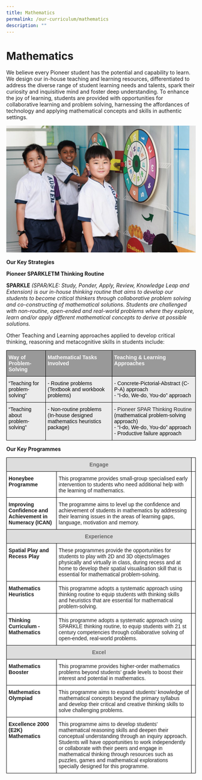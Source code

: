 ```yaml
---
title: Mathematics
permalink: /our-curriculum/mathematics
description: ""
---
```

# Mathematics 

We believe every Pioneer student has the potential and capability to learn.  We design our in-house teaching and learning resources, differentiated to address the diverse range of student learning needs and talents, spark their curiosity and inquisitive mind and foster deep understanding. To enhance the joy of learning, students are provided with opportunities for collaborative learning and problem solving, harnessing the affordances of technology and applying mathematical concepts and skills in authentic settings.  

![](/images/Mathematics.jpg)

**Our Key Strategies**

**Pioneer SPARKLETM Thinking Routine**

**SPARKLE** *(SPAR/KLE: Study, Ponder, Apply, Review, Knowledge Leap and Extension) is our in-house thinking routine that aims to develop our students to become critical thinkers through collaborative problem solving and co-constructing of mathematical solutions.  Students are challenged with non-routine, open-ended and real-world problems where they explore, learn and/or apply different mathematical concepts to derive at possible solutions.*

Other Teaching and Learning approaches applied to develop critical thinking, reasoning and metacognitive skills in students include:

<style type="text/css">
.tg  {border-collapse:collapse;border-spacing:0;}
.tg td{border-color:black;border-style:solid;border-width:1px;font-family:Arial, sans-serif;font-size:14px;
  overflow:hidden;padding:10px 5px;word-break:normal;}
.tg th{border-color:black;border-style:solid;border-width:1px;font-family:Arial, sans-serif;font-size:14px;
  font-weight:normal;overflow:hidden;padding:10px 5px;word-break:normal;}
.tg .tg-emg8{background-color:#ECECEC;color:#222;text-align:left;vertical-align:top}
.tg .tg-2hhi{background-color:#999;color:#FFF;font-weight:bold;text-align:left;vertical-align:top}
</style>
<table class="tg">
<thead>
  <tr>
    <th class="tg-2hhi">Way of Problem-Solving</th>
    <th class="tg-2hhi">Mathematical Tasks Involved</th>
    <th class="tg-2hhi">Teaching &amp; Learning Approaches</th>
  </tr>
</thead>
<tbody>
  <tr>
    <td class="tg-emg8"><span style="font-weight:300;color:#000">“Teaching for </span><br><span style="font-weight:300;color:#000">problem-solving”</span></td>
    <td class="tg-emg8"><span style="font-weight:300;color:#000">- Routine problems </span><br><span style="font-weight:300;color:#000">(Textbook and workbook problems)</span></td>
    <td class="tg-emg8"><span style="font-weight:300;color:#000">- Concrete-Pictorial-Abstract (C-P-A) approach</span><br><span style="font-weight:300;color:#000">- “I-do, We-do, You-do” approach</span></td>
  </tr>
  <tr>
    <td class="tg-emg8"><span style="font-weight:300;color:#000">“Teaching about </span><br><span style="font-weight:300;color:#000">problem-solving”</span></td>
    <td class="tg-emg8"><span style="font-weight:300;color:#000">- Non-routine problems</span><br><span style="font-weight:300;color:#000">(In-house designed mathematics heuristics package)</span></td>
    <td class="tg-emg8"><span style="font-weight:300;color:#000">-</span> Pioneer SPAR Thinking Routine <span style="font-weight:300;color:#000">(mathematical problem-solving approach)</span><br><span style="font-weight:300;color:#000">- “I-do, We-do, You-do” approach</span><br><span style="font-weight:300;color:#000">- Productive failure approach</span></td>
  </tr>
</tbody>
</table>

**Our Key Programmes**

<style type="text/css">
.tg  {border-collapse:collapse;border-spacing:0;}
.tg td{border-color:black;border-style:solid;border-width:1px;font-family:Arial, sans-serif;font-size:14px;
  overflow:hidden;padding:10px 5px;word-break:normal;}
.tg th{border-color:black;border-style:solid;border-width:1px;font-family:Arial, sans-serif;font-size:14px;
  font-weight:normal;overflow:hidden;padding:10px 5px;word-break:normal;}
.tg .tg-a4yv{background-color:#DDD;color:#666;font-weight:bold;text-align:center;vertical-align:top}
.tg .tg-0lax{text-align:left;vertical-align:top}
.tg .tg-dgl5{background-color:#FFF;font-weight:bold;text-align:left;vertical-align:top}
.tg .tg-ktyi{background-color:#FFF;text-align:left;vertical-align:top}
</style>
<table class="tg">
<thead>
  <tr>
    <th class="tg-a4yv" colspan="2">Engage</th>
    <th class="tg-0lax"></th>
  </tr>
</thead>
<tbody>
  <tr>
    <td class="tg-dgl5">Honeybee Programme</td>
    <td class="tg-ktyi">This programme provides small-group specialised early intervention to students who need additional help with the learning of mathematics.</td>
    <td class="tg-0lax"></td>
  </tr>
  <tr>
    <td class="tg-dgl5">Improving Confidence and Achievement in Numeracy (ICAN)</td>
    <td class="tg-ktyi">The programme aims to level up the confidence and achievement of students in mathematics by addressing their learning issues in the areas of learning gaps, language, motivation and memory.</td>
    <td class="tg-0lax"></td>
  </tr>
  <tr>
    <td class="tg-a4yv" colspan="2">Experience</td>
    <td class="tg-0lax"></td>
  </tr>
  <tr>
    <td class="tg-dgl5">Spatial Play and Recess Play</td>
    <td class="tg-ktyi">These programmes provide the opportunities for students to play with 2D and 3D objects/images physically and virtually in class, during recess and at home to develop their spatial visualisation skill that is essential for mathematical problem-solving.</td>
    <td class="tg-0lax"></td>
  </tr>
  <tr>
    <td class="tg-dgl5">Mathematics Heuristics</td>
    <td class="tg-ktyi">This programme adopts a systematic approach using thinking routine to equip students with thinking skills and heuristics that are essential for mathematical problem-solving.</td>
    <td class="tg-0lax"></td>
  </tr>
  <tr>
    <td class="tg-dgl5">Thinking Curriculum - Mathematics</td>
    <td class="tg-ktyi">This programme adopts a systematic approach using SPARKLE thinking routine, to equip students with 21 st  century competencies through collaborative solving of open-ended, real-world problems.</td>
    <td class="tg-0lax"></td>
  </tr>
  <tr>
    <td class="tg-a4yv" colspan="2">Excel</td>
    <td class="tg-0lax"></td>
  </tr>
  <tr>
    <td class="tg-dgl5">Mathematics Booster</td>
    <td class="tg-ktyi">This programme provides higher-order mathematics problems beyond students’ grade levels to boost their interest and potential in mathematics.</td>
    <td class="tg-0lax"></td>
  </tr>
  <tr>
    <td class="tg-dgl5">Mathematics Olympiad</td>
    <td class="tg-ktyi">This programme aims to expand students’ knowledge of mathematical concepts beyond the primary syllabus and develop their critical and creative thinking skills to solve challenging problems.</td>
    <td class="tg-0lax"></td>
  </tr>
  <tr>
    <td class="tg-dgl5">Excellence 2000 (E2K) Mathematics</td>
    <td class="tg-ktyi">This programme aims to develop students' mathematical reasoning skills and deepen their conceptual understanding through an inquiry approach. Students will have opportunities to work independently or collaborate with their peers and engage in mathematical thinking through resources such as puzzles, games and mathematical explorations specially designed for this programme.</td>
    <td class="tg-0lax"></td>
  </tr>
</tbody>
</table>